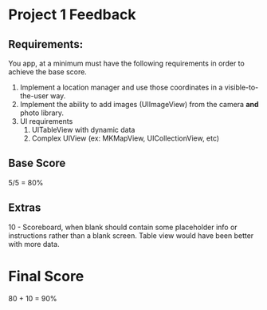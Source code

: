 # Project 1 Feedback



## Requirements:

You app, at a minimum must have the following requirements in order to achieve the base score.

1. Implement a location manager and use those coordinates in a visible-to-the-user way.
2. Implement the ability to add images (UIImageView) from the camera **and** photo library.
3. UI requirements
   1. UITableView with dynamic data
   2. Complex UIView (ex: MKMapView, UICollectionView, etc)



## Base Score

5/5 = 80%



## Extras

10 - Scoreboard, when blank should contain some placeholder info or instructions rather than a blank screen. Table view would have been better with more data.



# Final Score

80 + 10 = 90%